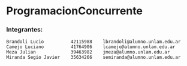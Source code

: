# ProgramacionConcurrente

### Integrantes:
       
    Brandoli Lucio          42115988    lbrandoli@alumno.unlam.edu.ar
    Camejo Luciano          41764906    lcamejo@alumno.unlam.edu.ar 
    Meza Julian             39463982    jmeza@alumno.unlam.edu.ar 
    Miranda Segio Javier    35634266    semiranda@alumno.unlam.edu.ar 

